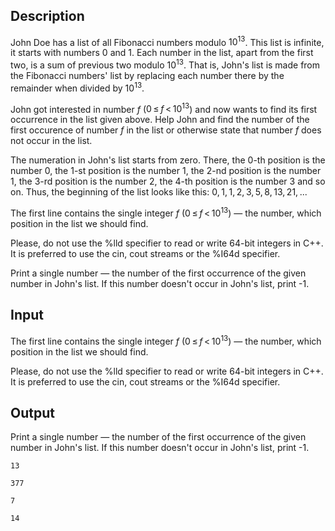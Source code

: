 ## Description

<div><p>John Doe has a list of all Fibonacci numbers modulo <span class="tex-span">10<sup class="upper-index">13</sup></span>. This list is infinite, it starts with numbers <span class="tex-span">0</span> and <span class="tex-span">1</span>. Each number in the list, apart from the first two, is a sum of previous two modulo <span class="tex-span">10<sup class="upper-index">13</sup></span>. That is, John's list is made from the Fibonacci numbers' list by replacing each number there by the remainder when divided by <span class="tex-span">10<sup class="upper-index">13</sup></span>. </p><p>John got interested in number <span class="tex-span"><i>f</i></span> (<span class="tex-span">0 ≤ <i>f</i> &lt; 10<sup class="upper-index">13</sup></span>) and now wants to find its first occurrence in the list given above. Help John and find the number of the first occurence of number <span class="tex-span"><i>f</i></span> in the list or otherwise state that number <span class="tex-span"><i>f</i></span> does not occur in the list. </p><p>The numeration in John's list starts from zero. There, the <span class="tex-span">0</span>-th position is the number <span class="tex-span">0</span>, the <span class="tex-span">1</span>-st position is the number <span class="tex-span">1</span>, the <span class="tex-span">2</span>-nd position is the number <span class="tex-span">1</span>, the <span class="tex-span">3</span>-rd position is the number <span class="tex-span">2</span>, the <span class="tex-span">4</span>-th position is the number <span class="tex-span">3</span> and so on. Thus, the beginning of the list looks like this: <span class="tex-span">0, 1, 1, 2, 3, 5, 8, 13, 21, ...</span></p></div><div class="input-specification"><p>The first line contains the single integer <span class="tex-span"><i>f</i></span> (<span class="tex-span">0 ≤ <i>f</i> &lt; 10<sup class="upper-index">13</sup></span>) — the number, which position in the list we should find.</p><p>Please, do not use the <span class="tex-font-style-tt">%lld</span> specifier to read or write 64-bit integers in С++. It is preferred to use the <span class="tex-font-style-tt">cin</span>, <span class="tex-font-style-tt">cout</span> streams or the <span class="tex-font-style-tt">%I64d</span> specifier. </p></div><div class="output-specification"><p>Print a single number — the number of the first occurrence of the given number in John's list. If this number doesn't occur in John's list, print -1.</p></div>

## Input

<p>The first line contains the single integer <span class="tex-span"><i>f</i></span> (<span class="tex-span">0 ≤ <i>f</i> &lt; 10<sup class="upper-index">13</sup></span>) — the number, which position in the list we should find.</p><p>Please, do not use the <span class="tex-font-style-tt">%lld</span> specifier to read or write 64-bit integers in С++. It is preferred to use the <span class="tex-font-style-tt">cin</span>, <span class="tex-font-style-tt">cout</span> streams or the <span class="tex-font-style-tt">%I64d</span> specifier. </p>

## Output

<p>Print a single number — the number of the first occurrence of the given number in John's list. If this number doesn't occur in John's list, print -1.</p>





```input1
13

```




```input2
377

```




```output1
7

```




```output2
14

```



